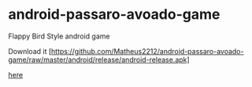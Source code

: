# android-passaro-avoado-game
Flappy Bird Style android game

Download it [https://github.com/Matheus2212/android-passaro-avoado-game/raw/master/android/release/android-release.apk]

[here](https://github.com/Matheus2212/android-passaro-avoado-game/raw/master/android/release/android-release.apk)
